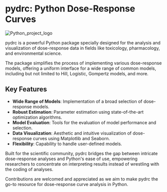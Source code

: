 # pydrc: Python Dose-Response Curves

![Python_project_logo](https://github.com/Mr-Mathias-F/pydrc/assets/74455376/17e30ecb-4d89-44a2-aa8f-d79381bd0af7)



pydrc is a powerful Python package specially designed for the analysis and visualization of dose-response data in fields like toxicology, pharmacology, and environmental science. 

The package simplifies the process of implementing various dose-response models, offering a uniform interface for a wide range of common models, including but not limited to Hill, Logistic, Gompertz models, and more.

## Key Features
- **Wide Range of Models**: Implementation of a broad selection of dose-response models.
- **Robust Estimation**: Parameter estimation using state-of-the-art optimization algorithms.
- **Model Evaluation**: Tools for the evaluation of model performance and selection.
- **Data Visualization**: Aesthetic and intuitive visualization of dose-response curves using Matplotlib and Seaborn.
- **Flexibility**: Capability to handle user-defined models.

Built for the scientific community, pydrc bridges the gap between intricate dose-response analyses and Python's ease of use, empowering researchers to concentrate on interpreting results instead of wrestling with the coding of analyses.

Contributions are welcomed and appreciated as we aim to make pydrc the go-to resource for dose-response curve analysis in Python.
